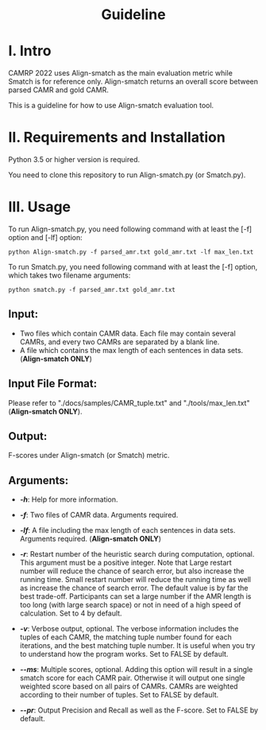 # <p align="center">Guideline</p>

# I. Intro

CAMRP 2022 uses Align-smatch as the main evaluation metric while Smatch is for reference only. Align-smatch returns an overall score between parsed CAMR and gold CAMR.

This is a guideline for how to use Align-smatch evaluation tool.

# II. Requirements and Installation

Python 3.5 or higher version is required.

You need to clone this repository to run Align-smatch.py (or Smatch.py).

# III. Usage

To run Align-smatch.py, you need following command with at least the [-f] option and [-lf] option:

    python Align-smatch.py -f parsed_amr.txt gold_amr.txt -lf max_len.txt

To run Smatch.py, you need following command with at least the [-f] option, which takes two filename arguments:

    python smatch.py -f parsed_amr.txt gold_amr.txt

## Input: 

* Two files which contain CAMR data. Each file may contain several CAMRs, and every two CAMRs are separated by a blank line.
* A file which contains the max length of each sentences in data sets. (**Align-smatch ONLY**)

## Input File Format: 

Please refer to "./docs/samples/CAMR_tuple.txt" and "./tools/max_len.txt" (**Align-smatch ONLY**).

## Output: 

F-scores under Align-smatch (or Smatch) metric.

## Arguments:

* ***-h***: Help for more information.

* ***-f***: Two files of CAMR data. Arguments required.

* ***-lf***: A file including the max length of each sentences in data sets. Arguments required. (**Align-smatch ONLY**)

* ***-r***: Restart number of the heuristic search during computation, optional. This argument must be a positive integer. Note that Large restart number will reduce the chance of search error, but also increase the running time. Small restart number will reduce the running time as well as increase the chance of search error. The default value is by far the best trade-off. Participants can set a large number if the AMR length is too long (with large search space) or not in need of a high speed of calculation. Set to 4 by default.

* ***-v***: Verbose output, optional. The verbose information includes the tuples of each CAMR, the matching tuple number found for each iterations, and the best matching tuple number. It is useful when you try to understand how the program works. Set to FALSE by default.

* ***--ms***: Multiple scores, optional. Adding this option will result in a single smatch score for each CAMR pair. Otherwise it will output one single weighted score based on all pairs of CAMRs. CAMRs are weighted according to their number of tuples. Set to FALSE by default.

* ***--pr***: Output Precision and Recall as well as the F-score. Set to FALSE by default.
